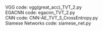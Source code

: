 VGG code: vgg(great_acc)_TVT_2.py <br>
EGACNN code: egacnn_TVT_2.py <br>
CNN code: CNN-AE_TVT_3_CrossEntropy.py <br>
Siamese Networks code: siamese_net.py <br>
